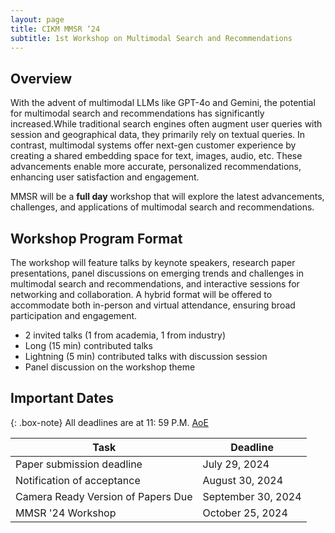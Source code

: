 ```yaml
---
layout: page
title: CIKM MMSR ‘24 
subtitle: 1st Workshop on Multimodal Search and Recommendations
---
```


## Overview

With the advent of multimodal LLMs like GPT-4o and Gemini, the potential for multimodal search and recommendations has significantly increased.While traditional search engines often augment user queries with session and geographical data, they primarily rely on textual queries. In contrast, multimodal systems offer next-gen customer experience by creating a shared embedding space for text, images, audio, etc. These advancements enable more accurate, personalized recommendations, enhancing user satisfaction and engagement. 

MMSR will be a **full day** workshop that will explore the latest advancements, challenges, and applications of multimodal search and recommendations.

## Workshop Program Format

The workshop will feature talks by keynote speakers, research paper presentations, panel discussions on emerging trends and challenges in multimodal search and recommendations, and interactive sessions for networking and collaboration. 
A hybrid format will be offered to accommodate both in-person and virtual attendance, ensuring broad participation and engagement.

- 2 invited talks (1 from academia, 1 from industry)
- Long (15 min) contributed talks
- Lightning (5 min) contributed talks with discussion session
- Panel discussion on the workshop theme

## Important Dates

{: .box-note}
All deadlines are at 11: 59 P.M. [AoE](https://www.worldtimeserver.com/time-zones/aoe/)


| Task                                    | Deadline              |
| --------------------------------------- | --------------------- |
| Paper submission deadline               | July 29, 2024         |
| Notification of acceptance              | August 30, 2024       |
| Camera Ready Version of Papers Due      | September 30, 2024    |
| MMSR '24 Workshop                       |  October 25, 2024     |